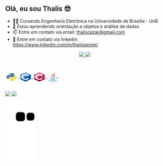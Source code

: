 ## Olá, eu sou Thalis 😎


- 👨‍🎓 Cursando Engenharia Eletrônica na Universidade de Brasília - UnB
- 🌱 Estou aprendendo orientação a objetos e análise de dados
- 📫 Entre em contato via email: thaliscezar@gmail.com
- 💼 Entre em contato via linkedin: https://www.linkedin.com/in/thalisianzer/

<div align="center">
  <a href="https://github.com/Th4lisc">
  <img height="160em" src="https://github-readme-stats.vercel.app/api?username=Th4lisc&show_icons=true&theme=dark&include_all_commits=true&count_private=true"/>
  <img height="120em" src="https://github-readme-stats.vercel.app/api/top-langs/?username=Th4lisc&layout=compact&langs_count=7&theme=dark"/>
</div>
  
  ##
  
<div style="display: inline_block"><br>
  <img align="center" alt="Th4lisc-Python" height="30" width="40" src="https://raw.githubusercontent.com/devicons/devicon/master/icons/python/python-original.svg">
  <img align="center" alt="Th4lisc-C" height="30" width="40" src="https://raw.githubusercontent.com/devicons/devicon/master/icons/c/c-original.svg">
  <img align="center" alt="Th4lisc-Cplusplus" height="30" width="40" src="https://raw.githubusercontent.com/devicons/devicon/master/icons/cplusplus/cplusplus-original.svg">
  <img align="center" alt="Th4lisc-Java" height="30" width="40" src="https://raw.githubusercontent.com/devicons/devicon/master/icons/java/java-original.svg">
</div>
  
 ##
 
<div> 
  <a href = "mailto:thaliscezar@gmail.com"><img src="https://img.shields.io/badge/-Gmail-%23333?style=for-the-badge&logo=gmail&logoColor=white" target="_blank"></a>
  <a href="https://www.linkedin.com/in/thalisianzer" target="_blank"><img src="https://img.shields.io/badge/-LinkedIn-%230077B5?style=for-the-badge&logo=linkedin&logoColor=white" target="_blank"></a> 
</div>
  
  ![Snake animation](https://github.com/Th4lisc/Th4lisc/blob/output/github-contribution-grid-snake.svg)
